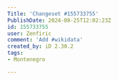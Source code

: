 ```yaml
---
Title: 'Changeset #155733755'
PublishDate: 2024-08-25T12:02:23Z
id: 155733755
user: Zenfiric
comment: 'Add #wikidata'
created_by: iD 2.30.2
tags:
- Montenegro

---
```

